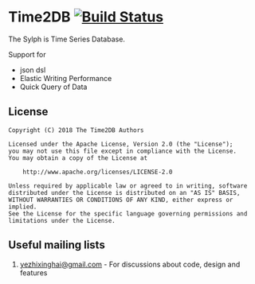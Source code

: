 # Time2DB [![Build Status](http://img.shields.io/travis/harbby/sylph.svg?style=flat&branch=master)](https://travis-ci.org/harbby/sylph)
The Sylph is Time Series Database. 

Support for 
* json dsl
* Elastic Writing Performance
* Quick Query of Data

## License
```
Copyright (C) 2018 The Time2DB Authors

Licensed under the Apache License, Version 2.0 (the "License");
you may not use this file except in compliance with the License.
You may obtain a copy of the License at

    http://www.apache.org/licenses/LICENSE-2.0

Unless required by applicable law or agreed to in writing, software
distributed under the License is distributed on an "AS IS" BASIS,
WITHOUT WARRANTIES OR CONDITIONS OF ANY KIND, either express or implied.
See the License for the specific language governing permissions and
limitations under the License.
```


 
## Useful mailing lists
1. yezhixinghai@gmail.com - For discussions about code, design and features